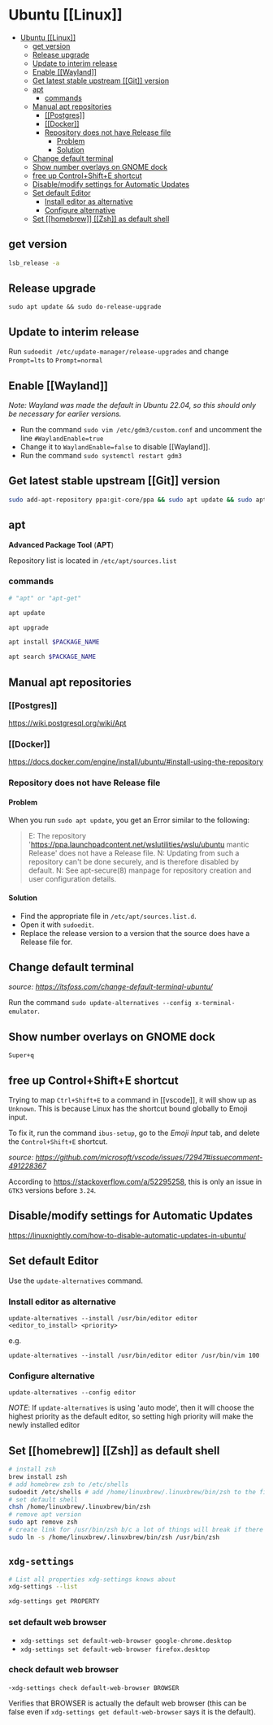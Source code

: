 # Ubuntu [[Linux]]

- [Ubuntu \[\[Linux\]\]](#ubuntu-linux)
  - [get version](#get-version)
  - [Release upgrade](#release-upgrade)
  - [Update to interim release](#update-to-interim-release)
  - [Enable \[\[Wayland\]\]](#enable-wayland)
  - [Get latest stable upstream \[\[Git\]\] version](#get-latest-stable-upstream-git-version)
  - [apt](#apt)
    - [commands](#commands)
  - [Manual apt repositories](#manual-apt-repositories)
    - [\[\[Postgres\]\]](#postgres)
    - [\[\[Docker\]\]](#docker)
    - [Repository does not have Release file](#repository-does-not-have-release-file)
      - [Problem](#problem)
      - [Solution](#solution)
  - [Change default terminal](#change-default-terminal)
  - [Show number overlays on GNOME dock](#show-number-overlays-on-gnome-dock)
  - [free up Control+Shift+E shortcut](#free-up-controlshifte-shortcut)
  - [Disable/modify settings for Automatic Updates](#disablemodify-settings-for-automatic-updates)
  - [Set default Editor](#set-default-editor)
    - [Install editor as alternative](#install-editor-as-alternative)
    - [Configure alternative](#configure-alternative)
  - [Set \[\[homebrew\]\] \[\[Zsh\]\] as default shell](#set-homebrew-zsh-as-default-shell)

## get version

```bash
lsb_release -a
```

## Release upgrade

`sudo apt update && sudo do-release-upgrade`

## Update to interim release

Run `sudoedit /etc/update-manager/release-upgrades` and change `Prompt=lts` to `Prompt=normal`

## Enable [[Wayland]]

_Note: Wayland was made the default in Ubuntu 22.04, so this should only be necessary for earlier versions._

- Run the command `sudo vim /etc/gdm3/custom.conf` and uncomment the line `#WaylandEnable=true`
- Change it to `WaylandEnable=false` to disable [[Wayland]].
- Run the command `sudo systemctl restart gdm3`

## Get latest stable upstream [[Git]] version

```bash
sudo add-apt-repository ppa:git-core/ppa && sudo apt update && sudo apt install git
```

## apt

**Advanced Package Tool** (**APT**)

Repository list is located in `/etc/apt/sources.list`

### commands

```bash
# "apt" or "apt-get"

apt update

apt upgrade

apt install $PACKAGE_NAME

apt search $PACKAGE_NAME
```

## Manual apt repositories

### [[Postgres]]

<https://wiki.postgresql.org/wiki/Apt>

### [[Docker]]

<https://docs.docker.com/engine/install/ubuntu/#install-using-the-repository>

### Repository does not have Release file

#### Problem

When you run `sudo apt update`, you get an Error similar to the following:

> E: The repository '<https://ppa.launchpadcontent.net/wslutilities/wslu/ubuntu> mantic Release' does not have a Release file.
> N: Updating from such a repository can't be done securely, and is therefore disabled by default.
> N: See apt-secure(8) manpage for repository creation and user configuration details.

#### Solution

- Find the appropriate file in `/etc/apt/sources.list.d`.
- Open it with `sudoedit`.
- Replace the release version to a version that the source does have a Release file for.

## Change default terminal

_source: <https://itsfoss.com/change-default-terminal-ubuntu/>_

Run the command `sudo update-alternatives --config x-terminal-emulator`.

## Show number overlays on GNOME dock

`Super+q`

## free up Control+Shift+E shortcut

Trying to map `Ctrl+Shift+E` to a command in [[vscode]], it will show up as `Unknown`. This is because Linux has the
shortcut bound globally to Emoji input.

To fix it, run the command `ibus-setup`, go to the _Emoji Input_ tab, and delete the `Control+Shift+E` shortcut.

_source: <https://github.com/microsoft/vscode/issues/72947#issuecomment-491228367>_

According to <https://stackoverflow.com/a/52295258>, this is only an issue in `GTK3` versions before `3.24`.

## Disable/modify settings for Automatic Updates

<https://linuxnightly.com/how-to-disable-automatic-updates-in-ubuntu/>

## Set default Editor

Use the `update-alternatives` command.

### Install editor as alternative

`update-alternatives --install /usr/bin/editor editor <editor_to_install> <priority>`

e.g.

`update-alternatives --install /usr/bin/editor editor /usr/bin/vim 100`

### Configure alternative

`update-alternatives --config editor`

_NOTE_: If `update-alternatives` is using 'auto mode', then it will choose the highest priority as the default editor, so
setting  high priority will make the newly installed editor

## Set [[homebrew]] [[Zsh]] as default shell

```bash
# install zsh
brew install zsh
# add homebrew zsh to /etc/shells
sudoedit /etc/shells # add /home/linuxbrew/.linuxbrew/bin/zsh to the file
# set default shell
chsh /home/linuxbrew/.linuxbrew/bin/zsh
# remove apt version
sudo apt remove zsh
# create link for /usr/bin/zsh b/c a lot of things will break if there's no zsh there
sudo ln -s /home/linuxbrew/.linuxbrew/bin/zsh /usr/bin/zsh
```

## `xdg-settings`

```bash
# List all properties xdg-settings knows about
xdg-settings --list

xdg-settings get PROPERTY
```

### set default web browser

- `xdg-settings set default-web-browser google-chrome.desktop`
- `xdg-settings set default-web-browser firefox.desktop`

### check default web browser

-`xdg-settings check default-web-browser BROWSER`

Verifies that BROWSER is actually the default web browser (this can be false even if `xdg-settings get default-web-browser` says it is the default).
